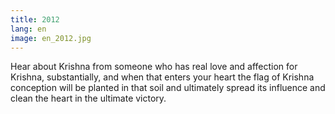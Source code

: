 ```yaml
---
title: 2012
lang: en
image: en_2012.jpg
---
```


Hear about Krishna from someone who has real love and affection for Krishna, substantially, and when that enters your heart the flag of Krishna conception will be planted in that soil and ultimately spread its influence and clean the heart in the ultimate victory.
